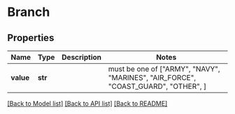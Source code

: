 # Branch


## Properties
Name | Type | Description | Notes
------------ | ------------- | ------------- | -------------
**value** | **str** |  |  must be one of ["ARMY", "NAVY", "MARINES", "AIR_FORCE", "COAST_GUARD", "OTHER", ]

[[Back to Model list]](../README.md#documentation-for-models) [[Back to API list]](../README.md#documentation-for-api-endpoints) [[Back to README]](../README.md)


